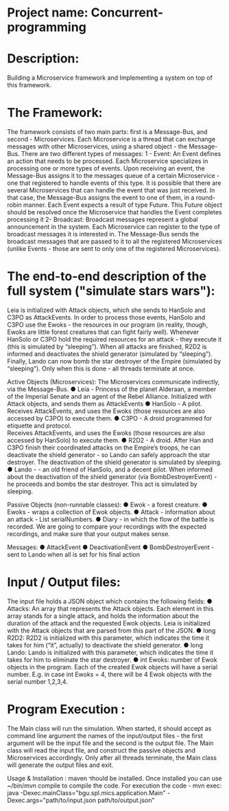 # Project name:  Concurrent-programming

# Description: 
Building a Microservice framework and Implementing a system on top of this framework.

# The Framework: 
  The framework consists of two main parts: first is a Message-Bus, and second - Microservices. 
  Each Microservice is a thread that can exchange messages with other Microservices, using a shared object - the Message-Bus. 
  There are two different types of messages: 
  1 - Event:
      An Event defines an action that needs to be processed. Each Microservice specializes in processing one or more types of events. 
      Upon receiving an event, the Message-Bus assigns it to the messages queue of a certain Microservice - one that registered to handle events of this type. 
      It is possible that there are several Microservices that can handle the event that was just received. 
      In that case, the Message-Bus assigns the event to one of them, in a round-robin manner.
      Each Event expects a result of type Future<T>. This Future<T> object should be resolved once the Microservice that handles the Event completes processing it
  2- Broadcast:
     Broadcast messages represent a global announcement in the system. Each Microservice can register to the type of broadcast messages it is interested in. 
     The Message-Bus sends the broadcast messages that are passed to it to all the registered Microservices 
     (unlike Events - those are sent to only one of the registered Microservices).
     
# The end-to-end description of the full system ("simulate stars wars"):
  Leia is initialized with Attack objects, which she sends to HanSolo and C3PO as AttackEvents. 
  In order to process those events, HanSolo and C3PO use the Ewoks - the resources in our program (in reality, though, Ewoks are little forest creatures that can fight fairly well). 
  Whenever HanSolo or C3PO hold the required resources for an attack - they execute it (this is simulated by “sleeping”). 
  When all attacks are finished, R2D2 is informed and deactivates the shield generator (simulated by “sleeping”).
  Finally, Lando can now bomb the star destroyer of the Empire (simulated by “sleeping”). 
  Only when this is done - all threads terminate at once.
  
  Active Objects (Microservices):
  The Microservices communicate indirectly, via the Message-Bus.
  ● Leia - Princess of the planet Alderaan, a member of the Imperial Senate and an agent of the Rebel Alliance. 
           Initialized with Attack objects, and sends them as AttackEvents
  ● HanSolo - A pilot. Receives AttackEvents, and uses the Ewoks (those resources are also accessed by C3PO) to execute them.
  ● C3PO - A droid programmed for etiquette and protocol.  
    Receives AttackEvents, and uses the Ewoks (those resources are also accessed by HanSolo) to execute them.
  ● R2D2 - A droid. After Han and C3PO finish their coordinated attacks on the Empire’s troops, he can deactivate the shield generator - 
    so Lando can safely approach the star destroyer. The deactivation of the shield generator is simulated by sleeping.
  ● Lando - - an old friend of HanSolo, and a decent pilot. When informed about the deactivation of the shield generator (via BombDestroyerEvent) - 
    he proceeds and bombs the star destroyer. This act is simulated by sleeping.
    
  Passive Objects (non-runnable classes):
  ● Ewok - a forest creature.
  ● Ewoks - wraps a collection of Ewok objects.
  ● Attack - information about an attack - List<Integer> serialNumbers.
  ● Diary - in which the flow of the battle is recorded. We are going to compare your recordings with the expected recordings, and make sure that your output makes sense.

  Messages:
  ● AttackEvent
  ● DeactivationEvent
  ● BombDestroyerEvent - sent to Lando when all is set for his final action
  
  # Input / Output files:
  The input file holds a JSON object which contains the following fields:
  ● Attacks: An array that represents the Attack objects. Each element in this array stands for a single attack, 
  and holds the information about the duration of the attack and the requested Ewok objects. 
  Leia is initialized with the Attack objects that are parsed from this part of the JSON.
  ● long R2D2: R2D2 is initialized with this parameter, which indicates the time it takes for him (“it”, actually) to deactivate the shield generator.
  ● long Lando: Lando is initialized with this parameter, which indicates the time it takes for him to eliminate the star destroyer.
  ● int Ewoks: number of Ewok objects in the program. Each of the created Ewok objects will have a serial number. 
    E.g. in case int Ewoks = 4, there will be 4 Ewok objects with the serial number 1,2,3,4.
    
    
# Program Execution :
  The Main class will run the simulation. When started, it should accept as command line argument the names of the input/output files - 
  the first argument will be the input file and the second is the output file.
  The Main class will read the input file, and construct the passive objects and Microservices accordingly. 
  Only after all threads terminate, the Main class will generate the output files and exit.

 
Usage & Installation :
  maven דhould be installed.
  Once installed you can use ~/bin/mvn compile to compile the code.
  For execution the code -  mvn exec: java -Dexec.mainClass="bgu.spl.mics.application.Main" -Dexec.args="path/to/input.json path/to/output.json"



